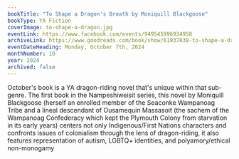 ```yaml
---
bookTitle: "To Shape a Dragon's Breath by Moniquill Blackgoose"
bookType: YA Fiction
coverImage: to-shape-a-dragon.jpg
eventLink: https://www.facebook.com/events/949545996934958
archiveLink: https://www.goodreads.com/book/show/61937038-to-shape-a-dragon-s-breath
eventDateHeading: Monday, October 7th, 2024
monthNumber: 10
year: 2024
archived: false
---
```


October's book is a YA dragon-riding novel that's unique within that sub-genre. The first book in the Nampeshiweisit series, this novel by Moniquill Blackgoose (herself an enrolled member of the Seaconke Wampanoag Tribe and a lineal descendant of Ousamequin Massasoit (the sachem of the Wampanoag Confederacy which kept the Plymouth Colony from starvation in its early years) centers not only Indigenous/First Nations characters and confronts issues of colonialism through the lens of dragon-riding, it also features representation of autism, LGBTQ+ identities, and polyamory/ethical non-monogamy